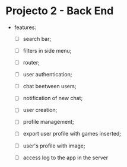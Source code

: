 # Projecto 2 - Back End

- features:
	- [ ] search bar;
	- [ ] filters in side menu;
	- [ ] router;
	- [ ] user authentication;
	- [ ] chat beetween users;
	- [ ] notification of new chat;
	- [ ] user creation;
	- [ ] profile management;
	- [ ] export user profile with games inserted;
	- [ ] user's profile with image;
	- [ ] access log to the app in the server	

	
